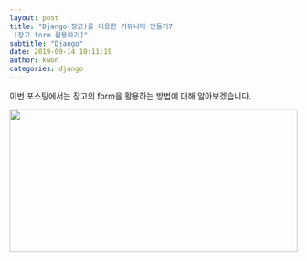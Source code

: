 ```yaml
---
layout: post
title: "Django(장고)를 이용한 커뮤니티 만들기7
 [장고 form 활용하기]"
subtitle: "Django"
date: 2019-09-14 10:11:19
author: kwon
categories: django
---
```

이번 포스팅에서는 장고의 form을 활용하는 방법에 대해 알아보겠습니다.


<div style="width: 100%; height: 250px;">
    <img src="https://kyu9341.github.io/assets/django22.png" style="width: 100%
    ; height: 250px;">
</div>
